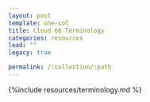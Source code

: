 ```yaml
---
layout: post
template: one-col
title: Cloud 66 Terminology
categories: resources
lead: ""
legacy: true

permalink: /:collection/:path
---
```



{%include resources/terminology.md %}
